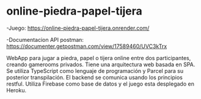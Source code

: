 # online-piedra-papel-tijera

-Juego: https://online-piedra-papel-tijera.onrender.com/

-Documentacion API postman: https://documenter.getpostman.com/view/17589460/UVC3kTrx

WebApp para jugar a piedra, papel o tijera online entre dos participantes, creando gamerooms privados. Tiene una arquitectura web basada en SPA. Se utiliza TypeScript como lenguaje de programación y Parcel para su posterior transpilación. El backend se comunica usando los principios restful. Utiliza Firebase como base de datos y el juego esta desplegado en Heroku.
